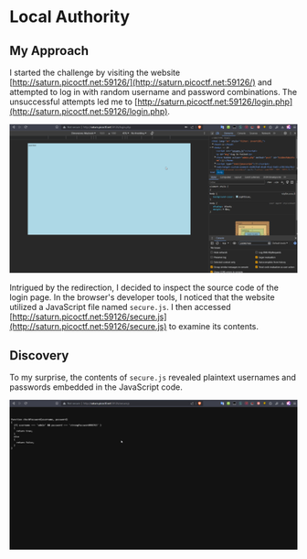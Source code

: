 # Local Authority

## My Approach

I started the challenge by visiting the website [http://saturn.picoctf.net:59126/](http://saturn.picoctf.net:59126/) and attempted to log in with random username and password combinations. The unsuccessful attempts led me to [http://saturn.picoctf.net:59126/login.php](http://saturn.picoctf.net:59126/login.php).

![Failed Attempt](failed_attempt.png)


Intrigued by the redirection, I decided to inspect the source code of the login page. In the browser's developer tools, I noticed that the website utilized a JavaScript file named `secure.js`. I then accessed [http://saturn.picoctf.net:59126/secure.js](http://saturn.picoctf.net:59126/secure.js) to examine its contents.

## Discovery

To my surprise, the contents of `secure.js` revealed plaintext usernames and passwords embedded in the JavaScript code.

![Secure.js](secure.js.png)

